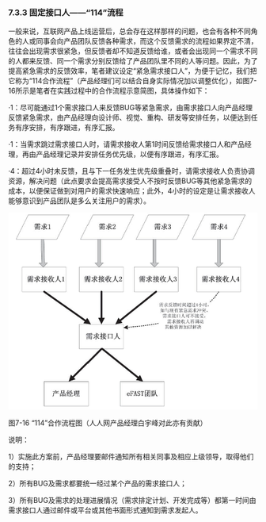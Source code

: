 ### 7.3.3 固定接口人——“114”流程

一般来说，互联网产品上线运营后，总会存在这样那样的问题，也会有各种不同角色的人或同事会向产品团队反馈各种需求，而这个反馈需求的流程如果界定不清，往往会出现需求很紧急，但反馈者却不知道反馈给谁，或者会出现同一个需求不同的人都来反馈、同一个需求分别反馈给了产品团队里不同的人等问题。因此，为了提高紧急需求的反馈效率，笔者建议设定“紧急需求接口人”，为便于记忆，我们把它称为“114合作流程”（产品经理们可以结合自身实际情况加以调整优化），如图7-16所示是笔者在实践过程中的合作流程示意简图，具体操作如下：

·1：尽可能通过1个需求接口人来反馈BUG等紧急需求，由需求接口人向产品经理反馈紧急需求，由产品经理向设计师、视觉、重构、研发等安排任务，以便达到任务有序安排，有序跟进，有序汇报。

·1：当需求跳过需求接口人时，请需求接收人第1时间反馈给需求接口人和产品经理，再由产品经理记录并安排任务优先级，以便有序跟进，有序汇报。

·4：超过4小时未反馈，且与下一任务发生优先级重叠时，请需求接收人负责协调资源，解决问题（此点要求会提高需求接受人不按时反馈BUG等其他紧急需求的成本，以便保证做到对用户的需求快速响应；此外，4小时的设定是让需求接收人能够意识到产品团队是多么关注用户的需求）。

![](images/image01541.jpeg)

图7-16 “114”合作流程图（人人网产品经理白宇峰对此亦有贡献）

说明：

1）实施此方案前，产品经理要邮件通知所有相关同事及相应上级领导，取得他们的支持；

2）所有BUG及需求都要统一经过某个产品的需求接口人；

3）所有BUG及需求的处理进展情况（需求排定计划、开发完成等）都第一时间由需求接口人通过邮件或平台或其他书面形式通知到需求发起人。
